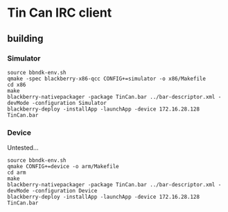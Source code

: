 # Tin Can IRC client

## building

### Simulator

    source bbndk-env.sh
    qmake -spec blackberry-x86-qcc CONFIG+=simulator -o x86/Makefile
    cd x86
    make
    blackberry-nativepackager -package TinCan.bar ../bar-descriptor.xml -devMode -configuration Simulator
    blackberry-deploy -installApp -launchApp -device 172.16.28.128 TinCan.bar

### Device

Untested...

    source bbndk-env.sh
    qmake CONFIG+=device -o arm/Makefile
    cd arm
    make
    blackberry-nativepackager -package TinCan.bar ../bar-descriptor.xml -devMode -configuration Device
    blackberry-deploy -installApp -launchApp -device 172.16.28.128 TinCan.bar
